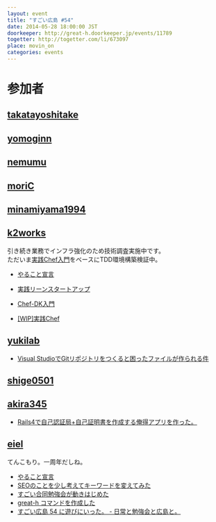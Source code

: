 ```yaml
---
layout: event
title: "すごい広島 #54"
date: 2014-05-28 18:00:00 JST
doorkeeper: http://great-h.doorkeeper.jp/events/11789
togetter: http://togetter.com/li/673097
place: movin_on
categories: events
---
```


# 参加者


## [takatayoshitake](http://twitter.com/takatayoshitake)


## [yomoginn](https://github.com/yomoginn)


## [nemumu](https://github.com/nemumu)


## [moriC](https://github.com/moriC)


## [minamiyama1994](https://github.com/minamiyama1994)


## [k2works](https://github.com/k2works)

引き続き業務でインフラ強化のため技術調査実施中です。  
ただいま[実践Chef入門](http://www.amazon.co.jp/Chef%E5%AE%9F%E8%B7%B5%E5%85%A5%E9%96%80-~%E3%82%B3%E3%83%BC%E3%83%89%E3%81%AB%E3%82%88%E3%82%8B%E3%82%A4%E3%83%B3%E3%83%95%E3%83%A9%E6%A7%8B%E6%88%90%E3%81%AE%E8%87%AA%E5%8B%95%E5%8C%96-WEB-PRESS-plus/dp/477416500X)をベースにTDD環境構築検証中。


* [やること宣言](https://github.com/great-h/great-h.github.io/issues/964)
+ [実践リーンスタートアップ](http://k2works.github.io/blog/2014/04/18/runnig-lenan-startup/)
* [Chef-DK入門](https://github.com/k2works/Chef-DK_introduction)
+ [[WIP]実践Chef](https://github.com/k2works/chef_practice/tree/wip)


## [yukilab](http://twitter.com/yukilab)

* [Visual StudioでGitリポジトリをつくると困ったファイルが作られる件](http://yukilab3.blog.fc2.com/blog-entry-29.html)


## [shige0501](https://github.com/shige0501)


## [akira345](https://github.com/akira345)

* [Rails4で自己認証局+自己証明書を作成する俺得アプリを作った。](http://akira-junkbox.blogspot.jp/2014/06/railsweb.html)


## [eiel](http://eiel.info/)

てんこもり。一周年だしね。

* [やること宣言](https://github.com/great-h/great-h.github.io/issues/954)
* [SEOのことを少し考えてキーワードを変えてみた](https://github.com/great-h/great-h.github.io/pull/961)
* [すごい合同勉強会が動きはじめた](https://github.com/LTDD/Sessions/wiki/%E3%81%99%E3%81%94%E3%81%84%E5%90%88%E5%90%8C%E5%8B%89%E5%BC%B7%E4%BC%9A)
* [great-h コマンドを作成した](https://github.com/great-h/great-h)
* [すごい広島 54 に遊びにいった。 - 日常と勉強会と広島と。](http://eielh-life.tumblr.com/post/87106852513/54)
